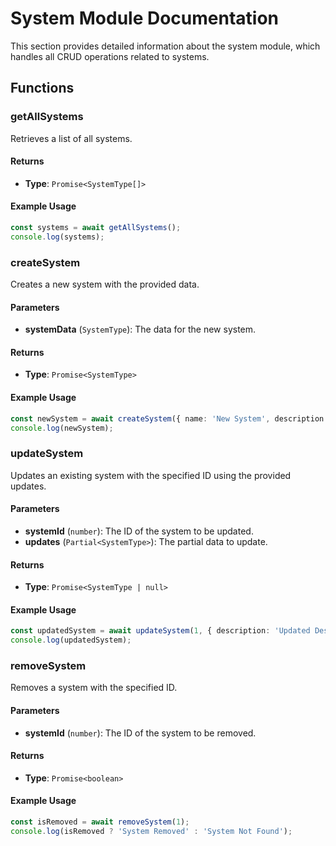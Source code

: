 # System Module Documentation

This section provides detailed information about the system module, which handles all CRUD operations related to systems.

## Functions

### getAllSystems

Retrieves a list of all systems.

#### Returns

- **Type**: `Promise<SystemType[]>`

#### Example Usage

```typescript
const systems = await getAllSystems();
console.log(systems);
```

### createSystem

Creates a new system with the provided data.

#### Parameters

- **systemData** (`SystemType`): The data for the new system.

#### Returns

- **Type**: `Promise<SystemType>`

#### Example Usage

```typescript
const newSystem = await createSystem({ name: 'New System', description: 'A new system' });
console.log(newSystem);
```

### updateSystem

Updates an existing system with the specified ID using the provided updates.

#### Parameters

- **systemId** (`number`): The ID of the system to be updated.
- **updates** (`Partial<SystemType>`): The partial data to update.

#### Returns

- **Type**: `Promise<SystemType | null>`

#### Example Usage

```typescript
const updatedSystem = await updateSystem(1, { description: 'Updated Description' });
console.log(updatedSystem);
```

### removeSystem

Removes a system with the specified ID.

#### Parameters

- **systemId** (`number`): The ID of the system to be removed.

#### Returns

- **Type**: `Promise<boolean>`

#### Example Usage

```typescript
const isRemoved = await removeSystem(1);
console.log(isRemoved ? 'System Removed' : 'System Not Found');
```
